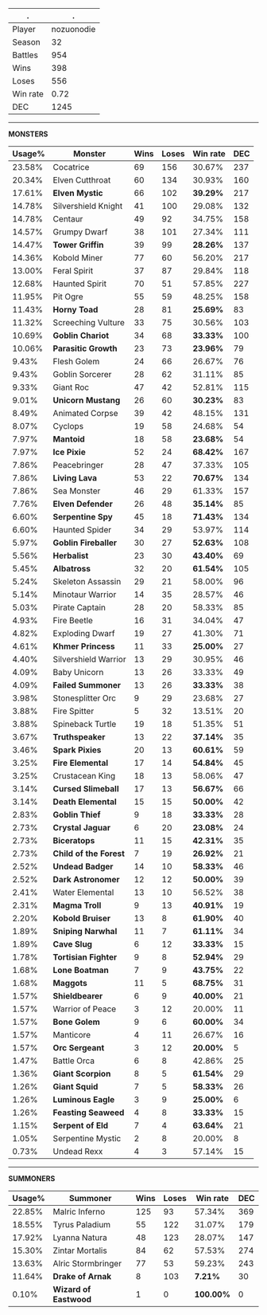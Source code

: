 .|.
|-|-
Player|nozuonodie
Season|32
Battles|954
Wins|398
Loses|556
Win rate|0.72
DEC|1245

---
**MONSTERS**

Usage%|Monster|Wins|Loses|Win rate|DEC|
-|-|-|-|-|-|
23.58%|Cocatrice|69|156|30.67%|237|
20.34%|Elven Cutthroat|60|134|30.93%|160|
17.61%|**Elven Mystic**|66|102|**39.29%**|217|
14.78%|Silvershield Knight|41|100|29.08%|132|
14.78%|Centaur|49|92|34.75%|158|
14.57%|Grumpy Dwarf|38|101|27.34%|111|
14.47%|**Tower Griffin**|39|99|**28.26%**|137|
14.36%|Kobold Miner|77|60|56.20%|217|
13.00%|Feral Spirit|37|87|29.84%|118|
12.68%|Haunted Spirit|70|51|57.85%|227|
11.95%|Pit Ogre|55|59|48.25%|158|
11.43%|**Horny Toad**|28|81|**25.69%**|83|
11.32%|Screeching Vulture|33|75|30.56%|103|
10.69%|**Goblin Chariot**|34|68|**33.33%**|100|
10.06%|**Parasitic Growth**|23|73|**23.96%**|79|
9.43%|Flesh Golem|24|66|26.67%|76|
9.43%|Goblin Sorcerer|28|62|31.11%|85|
9.33%|Giant Roc|47|42|52.81%|115|
9.01%|**Unicorn Mustang**|26|60|**30.23%**|83|
8.49%|Animated Corpse|39|42|48.15%|131|
8.07%|Cyclops|19|58|24.68%|54|
7.97%|**Mantoid**|18|58|**23.68%**|54|
7.97%|**Ice Pixie**|52|24|**68.42%**|167|
7.86%|Peacebringer|28|47|37.33%|105|
7.86%|**Living Lava**|53|22|**70.67%**|134|
7.86%|Sea Monster|46|29|61.33%|157|
7.76%|**Elven Defender**|26|48|**35.14%**|85|
6.60%|**Serpentine Spy**|45|18|**71.43%**|134|
6.60%|Haunted Spider|34|29|53.97%|114|
5.97%|**Goblin Fireballer**|30|27|**52.63%**|108|
5.56%|**Herbalist**|23|30|**43.40%**|69|
5.45%|**Albatross**|32|20|**61.54%**|105|
5.24%|Skeleton Assassin|29|21|58.00%|96|
5.14%|Minotaur Warrior|14|35|28.57%|46|
5.03%|Pirate Captain|28|20|58.33%|85|
4.93%|Fire Beetle|16|31|34.04%|47|
4.82%|Exploding Dwarf|19|27|41.30%|71|
4.61%|**Khmer Princess**|11|33|**25.00%**|27|
4.40%|Silvershield Warrior|13|29|30.95%|46|
4.09%|Baby Unicorn|13|26|33.33%|49|
4.09%|**Failed Summoner**|13|26|**33.33%**|38|
3.98%|Stonesplitter Orc|9|29|23.68%|27|
3.88%|Fire Spitter|5|32|13.51%|20|
3.88%|Spineback Turtle|19|18|51.35%|51|
3.67%|**Truthspeaker**|13|22|**37.14%**|35|
3.46%|**Spark Pixies**|20|13|**60.61%**|59|
3.25%|**Fire Elemental**|17|14|**54.84%**|45|
3.25%|Crustacean King|18|13|58.06%|47|
3.14%|**Cursed Slimeball**|17|13|**56.67%**|66|
3.14%|**Death Elemental**|15|15|**50.00%**|42|
2.83%|**Goblin Thief**|9|18|**33.33%**|28|
2.73%|**Crystal Jaguar**|6|20|**23.08%**|24|
2.73%|**Biceratops**|11|15|**42.31%**|35|
2.73%|**Child of the Forest**|7|19|**26.92%**|21|
2.52%|**Undead Badger**|14|10|**58.33%**|46|
2.52%|**Dark Astronomer**|12|12|**50.00%**|39|
2.41%|Water Elemental|13|10|56.52%|38|
2.31%|**Magma Troll**|9|13|**40.91%**|19|
2.20%|**Kobold Bruiser**|13|8|**61.90%**|40|
1.89%|**Sniping Narwhal**|11|7|**61.11%**|34|
1.89%|**Cave Slug**|6|12|**33.33%**|15|
1.78%|**Tortisian Fighter**|9|8|**52.94%**|29|
1.68%|**Lone Boatman**|7|9|**43.75%**|22|
1.68%|**Maggots**|11|5|**68.75%**|31|
1.57%|**Shieldbearer**|6|9|**40.00%**|21|
1.57%|Warrior of Peace|3|12|20.00%|11|
1.57%|**Bone Golem**|9|6|**60.00%**|34|
1.57%|Manticore|4|11|26.67%|16|
1.57%|**Orc Sergeant**|3|12|**20.00%**|5|
1.47%|Battle Orca|6|8|42.86%|25|
1.36%|**Giant Scorpion**|8|5|**61.54%**|29|
1.26%|**Giant Squid**|7|5|**58.33%**|26|
1.26%|**Luminous Eagle**|3|9|**25.00%**|6|
1.26%|**Feasting Seaweed**|4|8|**33.33%**|15|
1.15%|**Serpent of Eld**|7|4|**63.64%**|21|
1.05%|Serpentine Mystic|2|8|20.00%|8|
0.73%|Undead Rexx|4|3|57.14%|15|

---
**SUMMONERS**

Usage%|Summoner|Wins|Loses|Win rate|DEC|
-|-|-|-|-|-|
22.85%|Malric Inferno|125|93|57.34%|369|
18.55%|Tyrus Paladium|55|122|31.07%|179|
17.92%|Lyanna Natura|48|123|28.07%|147|
15.30%|Zintar Mortalis|84|62|57.53%|274|
13.63%|Alric Stormbringer|77|53|59.23%|243|
11.64%|**Drake of Arnak**|8|103|**7.21%**|30|
0.10%|**Wizard of Eastwood**|1|0|**100.00%**|0|
